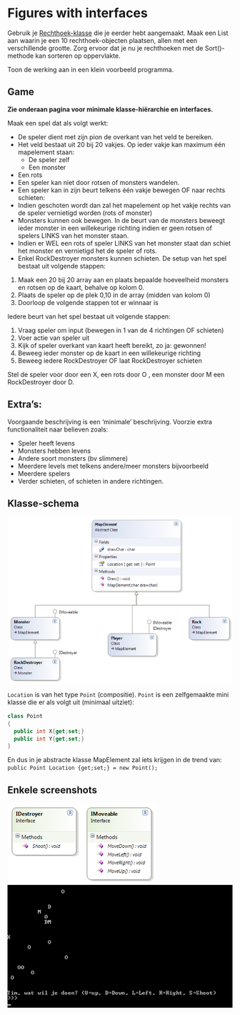 # Figures with interfaces
Gebruik je [Rechthoek-klasse](../6_klassen_en_objecten/A_practica.md) die je eerder  hebt aangemaakt. Maak een List aan waarin je een 10 rechthoek-objecten plaatsen, allen met een verschillende grootte. Zorg ervoor dat je nu je rechthoeken met de Sort()-methode kan sorteren op oppervlakte.

Toon de werking aan in een klein voorbeeld programma. 

## Game
**Zie onderaan pagina voor minimale klasse-hiërarchie en interfaces.**

Maak een spel dat als volgt werkt:
* De speler dient met zijn pion de overkant van het veld te bereiken.
* Het veld bestaat uit 20 bij 20 vakjes. Op ieder vakje kan maximum één mapelement staan: 
  * De speler zelf
  * Een monster
*	Een rots
*	Een speler kan niet door rotsen of monsters wandelen. 
*	Een speler kan in zijn beurt telkens één vakje bewegen OF naar rechts schieten:
  *	Indien geschoten wordt dan zal het mapelement op het vakje rechts van de speler vernietigd worden (rots of monster)
*	Monsters kunnen ook bewegen. In de beurt van de monsters beweegt ieder monster in een willekeurige richting indien er geen rotsen of spelers LINKS van het monster staan.
  *	Indien er WEL een rots of speler LINKS van het monster staat dan schiet het monster en vernietigd het de speler of rots.
*	Enkel RockDestroyer monsters kunnen schieten.
De setup van het spel bestaat uit volgende stappen:
1. Maak een 20 bij 20 array aan en plaats bepaalde hoeveelheid monsters en rotsen op de kaart, behalve op kolom 0.
2. Plaats de speler op de plek 0,10 in de array (midden van kolom 0)
3. Doorloop de volgende stappen tot er winnaar is

Iedere beurt van het spel bestaat uit volgende stappen:
1. Vraag speler om input (bewegen in 1 van de 4 richtingen OF schieten)
2. Voer actie van speler uit
3. Kijk of speler overkant van kaart heeft bereikt, zo ja: gewonnen!
4. Beweeg ieder monster op de kaart in een willekeurige richting
5. Beweeg iedere RockDestroyer OF laat RockDestroyer schieten
 

Stel de speler voor door een X, een rots door O , een monster door M een RockDestroyer door D.



## Extra’s:
Voorgaande beschrijving is een ‘minimale’ beschrijving. Voorzie extra functionaliteit naar believen zoals:
* Speler heeft levens
* Monsters hebben levens
* Andere soort monsters (bv slimmere)
* Meerdere levels met telkens andere/meer monsters bijvoorbeeld
* Meerdere spelers
* Verder schieten, of schieten in andere richtingen.

## Klasse-schema
![](/assets/9_interfaces/practgame.png)

``Location`` is van het type ``Point`` (compositie). ``Point`` is een zelfgemaakte mini klasse die er als volgt uit (minimaal uitziet): 
```csharp
class Point
{
  public int X{get;set;}
  public int Y{get;set;}
}
```

En dus in je abstracte klasse MapElement zal iets krijgen in de trend van: ``public Point Location {get;set;} = new Point();``

## Enkele screenshots

![](/assets/9_interfaces/practgame2.png)
![](/assets/9_interfaces/practgame3.png)


